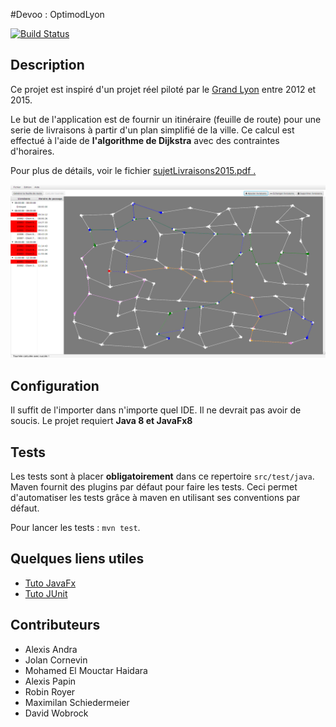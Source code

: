 #Devoo : OptimodLyon

[![Build Status](https://travis-ci.org/Hexabinome/devoo.svg?branch=master)](https://travis-ci.org/Hexabinome/devoo)

## Description
Ce projet est inspiré d'un projet réel piloté par le [Grand Lyon](http://www.grandlyon.com/) entre 2012 et 2015.

Le but de l'application est de fournir un itinéraire (feuille de route) pour une serie de livraisons à partir d'un plan simplifié de la ville. 
Ce calcul est effectué à l'aide de **l'algorithme de Dijkstra** avec des contraintes d'horaires. 

Pour plus de détails, voir le fichier [sujetLivraisons2015.pdf .](https://github.com/Hexabinome/devoo/blob/master/sujetLivraisons2015.pdf)

![capture](capture.png)

## Configuration
Il suffit de l'importer dans n'importe quel IDE. Il ne devrait pas avoir de soucis. Le projet requiert **Java 8 et JavaFx8**


## Tests
Les tests sont à placer **obligatoirement** dans ce repertoire `src/test/java`. Maven fournit des plugins par défaut pour faire les tests.
Ceci permet d'automatiser les tests grâce à maven en utilisant ses conventions par défaut.

Pour lancer les tests : `mvn test`.  



## Quelques liens utiles
 - [Tuto JavaFx](http://code.makery.ch/library/javafx-2-tutorial/)
 - [Tuto JUnit](http://blog.soat.fr/2014/02/du-bon-usage-de-junit-12/)

## Contributeurs
 - Alexis Andra
 - Jolan Cornevin
 - Mohamed El Mouctar Haidara 
 - Alexis Papin
 - Robin Royer
 - Maximilan Schiedermeier
 - David Wobrock